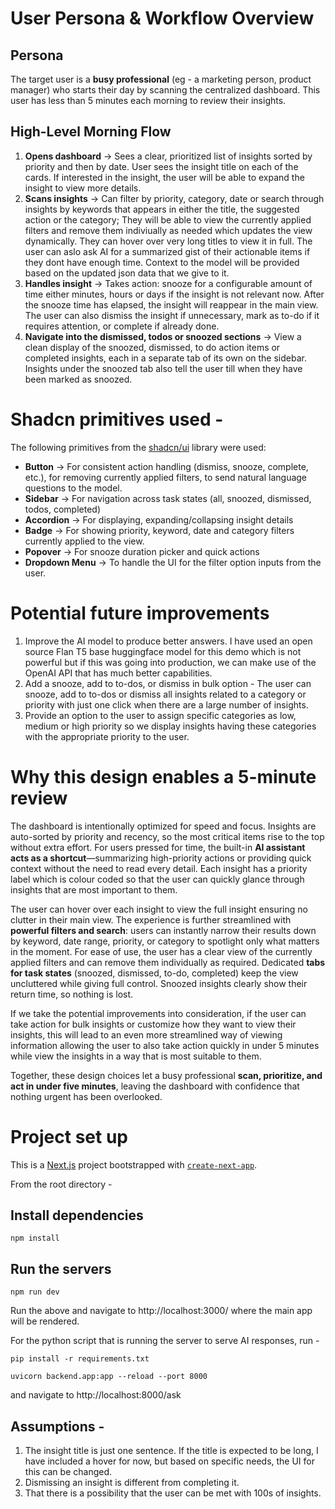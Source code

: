 # User Persona & Workflow Overview

## Persona  
The target user is a **busy professional** (eg - a marketing person, product manager) who starts their day by scanning the centralized dashboard. This user has less than 5 minutes each morning to review their insights.

## High-Level Morning Flow  
1. **Opens dashboard** → Sees a clear, prioritized list of insights sorted by priority and then by date. User sees the insight title on each of the cards. If interested in the insight, the user will be able to expand the insight to view more details.
2. **Scans insights** → Can filter by priority, category, date or search through insights by keywords that appears in either the title, the suggested action or the category; They will be able to view the currently applied filters and remove them indiviually as needed which updates the view dynamically. They can hover over very long titles to view it in full. The user can aslo ask AI for a summarized gist of their actionable items if they dont have enough time. Context to the model will be provided based on the updated json data that we give to it.  
3. **Handles insight** → Takes action: snooze for a configurable amount of time either minutes, hours or days if the insight is not relevant now. After the snooze time has elapsed, the insight will reappear in the main view. The user can also dismiss the insight if unnecessary, mark as to-do if it requires attention, or complete if already done.
3. **Navigate into the dismissed, todos or snoozed sections** → View a clean display of the snoozed, dismissed, to do action items or completed insights, each in a separate tab of its own on the sidebar. Insights under the snoozed tab also tell the user till when they have been marked as snoozed. 

# Shadcn primitives used - 
The following primitives from the [shadcn/ui](https://ui.shadcn.com) library were used:  
- **Button** → For consistent action handling (dismiss, snooze, complete, etc.), for removing currently applied filters, to send natural language questions to the model.
- **Sidebar** → For navigation across task states (all, snoozed, dismissed, todos, completed)  
- **Accordion** → For displaying, expanding/collapsing insight details  
- **Badge** → For showing priority, keyword, date and category filters currently applied to the view.
- **Popover** → For snooze duration picker and quick actions  
- **Dropdown Menu** → To handle the UI for the filter option inputs from the user.

# Potential future improvements

1. Improve the AI model to produce better answers. I have used an open source Flan T5 base huggingface model for this demo which is not powerful but if this was going into production, we can make use of the OpenAI API that has much better capabilities.
2. Add a snooze, add to to-dos, or dismiss in bulk option -  The user can snooze, add to to-dos or dismiss all insights related to a category or priority with just one click when there are a large number of insights.
3. Provide an option to the user to assign specific categories as low, medium or high priority so we display insights having these categories with the appropriate priority to the user.

# Why this design enables a 5-minute review  

The dashboard is intentionally optimized for speed and focus. Insights are auto-sorted by priority and recency, so the most critical items rise to the top without extra effort. For users pressed for time, the built-in **AI assistant acts as a shortcut**—summarizing high-priority actions or providing quick context without the need to read every detail. Each insight has a priority label which is colour coded so that the user can quickly glance through insights that are most important to them.

The user can hover over each insight to view the full insight ensuring no clutter in their main view. The experience is further streamlined with **powerful filters and search**: users can instantly narrow their results down by keyword, date range, priority, or category to spotlight only what matters in the moment. For ease of use, the user has a clear view of the currently applied filters and can remove them individually as required. Dedicated **tabs for task states** (snoozed, dismissed, to-do, completed) keep the view uncluttered while giving full control. Snoozed insights clearly show their return time, so nothing is lost.  

If we take the potential improvements into consideration, if the user can take action for bulk insights or customize how they want to view their insights, this will lead to an even more streamlined way of viewing information allowing the user to also take action quickly in under 5 minutes while view the insights in a way that is most suitable to them.

Together, these design choices let a busy professional **scan, prioritize, and act in under five minutes**, leaving the dashboard with confidence that nothing urgent has been overlooked.

# Project set up

This is a [Next.js](https://nextjs.org) project bootstrapped with [`create-next-app`](https://nextjs.org/docs/app/api-reference/cli/create-next-app).

From the root directory - 

## Install dependencies

`npm install`

## Run the servers

`npm run dev`

Run the above and navigate to http://localhost:3000/ where the main app will be rendered. 

For the python script that is running the server to serve AI responses, run - 

`pip install -r requirements.txt`

`uvicorn backend.app:app --reload --port 8000`

and navigate to http://localhost:8000/ask

## Assumptions - 

1. The insight title is just one sentence. If the title is expected to be long, I have included a hover for now, but based on specific needs, the UI for this can be changed.
2. Dismissing an insight is different from completing it. 
3. That there is a possibility that the user can be met with 100s of insights. 


